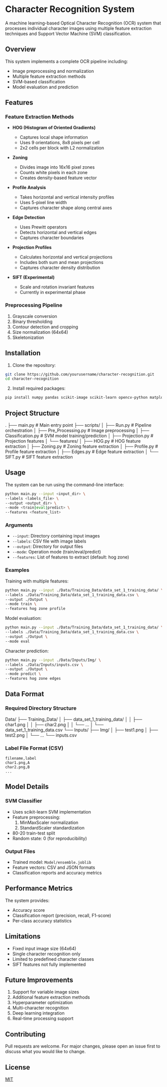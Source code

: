 # Character Recognition System

A machine learning-based Optical Character Recognition (OCR) system that processes individual character images using multiple feature extraction techniques and Support Vector Machine (SVM) classification.

## Overview

This system implements a complete OCR pipeline including:
- Image preprocessing and normalization
- Multiple feature extraction methods
- SVM-based classification
- Model evaluation and prediction

## Features

### Feature Extraction Methods
- **HOG (Histogram of Oriented Gradients)**
  - Captures local shape information
  - Uses 9 orientations, 8x8 pixels per cell
  - 2x2 cells per block with L2 normalization

- **Zoning**
  - Divides image into 16x16 pixel zones
  - Counts white pixels in each zone
  - Creates density-based feature vector

- **Profile Analysis**
  - Takes horizontal and vertical intensity profiles
  - Uses 5-pixel line width
  - Captures character shape along central axes

- **Edge Detection**
  - Uses Prewitt operators
  - Detects horizontal and vertical edges
  - Captures character boundaries

- **Projection Profiles**
  - Calculates horizontal and vertical projections
  - Includes both sum and mean projections
  - Captures character density distribution

- **SIFT (Experimental)**
  - Scale and rotation invariant features
  - Currently in experimental phase

### Preprocessing Pipeline
1. Grayscale conversion
2. Binary thresholding
3. Contour detection and cropping
4. Size normalization (64x64)
5. Skeletonization

## Installation
1. Clone the repository:

```bash
git clone https://github.com/yourusername/character-recognition.git
cd character-recognition
```

2. Install required packages:
```bash
pip install numpy pandas scikit-image scikit-learn opencv-python matplotlib
```

## Project Structure
.
├── main.py # Main entry point
├── scripts/
│ ├── Run.py # Pipeline orchestration
│ ├── Pre_Processing.py # Image preprocessing
│ ├── Classification.py # SVM model training/prediction
│ ├── Projection.py # Projection features
│ └── features/
│ ├── HOG.py # HOG feature extraction
│ ├── Zoning.py # Zoning feature extraction
│ ├── Profile.py # Profile feature extraction
│ ├── Edges.py # Edge feature extraction
│ └── SIFT.py # SIFT feature extraction


## Usage

The system can be run using the command-line interface:

```bash
python main.py --input <input_dir> \
--labels <labels_file> \
--output <output_dir> \
--mode <train|eval|predict> \
--features <feature_list>
```


### Arguments
- `--input`: Directory containing input images
- `--labels`: CSV file with image labels
- `--output`: Directory for output files
- `--mode`: Operation mode (train/eval/predict)
- `--features`: List of features to extract (default: hog zone)

### Examples

Training with multiple features:
```bash
python main.py --input ./Data/Training_Data/data_set_1_training_data/ \
--labels ./Data/Training_Data/data_set_1_training_data.csv \
--output ./Output \
--mode train \
--features hog zone profile
```

Model evaluation:
```bash
python main.py --input ./Data/Training_Data/data_set_1_training_data/ \
--labels ./Data/Training_Data/data_set_1_training_data.csv \
--output ./Output \
--mode eval
```

Character prediction:
```bash
python main.py --input ./Data/Inputs/Img/ \
--labels ./Data/Inputs/inputs.csv \
--output ./Output \
--mode predict \
--features hog zone edges
```


## Data Format

### Required Directory Structure

Data/
├── Training_Data/
│ ├── data_set_1_training_data/
│ │ ├── char1.png
│ │ ├── char2.png
│ │ └── ...
│ └── data_set_1_training_data.csv
└── Inputs/
├── Img/
│ ├── test1.png
│ ├── test2.png
│ └── ...
└── inputs.csv


### Label File Format (CSV)

```csv
filename,label
char1.png,A
char2.png,B
...
```


## Model Details

### SVM Classifier
- Uses scikit-learn SVM implementation
- Feature preprocessing:
  1. MinMaxScaler normalization
  2. StandardScaler standardization
- 80-20 train-test split
- Random state: 0 (for reproducibility)

### Output Files
- Trained model: `Model/ensemble.joblib`
- Feature vectors: CSV and JSON formats
- Classification reports and accuracy metrics

## Performance Metrics

The system provides:
- Accuracy score
- Classification report (precision, recall, F1-score)
- Per-class accuracy statistics

## Limitations

- Fixed input image size (64x64)
- Single character recognition only
- Limited to predefined character classes
- SIFT features not fully implemented

## Future Improvements

1. Support for variable image sizes
2. Additional feature extraction methods
3. Hyperparameter optimization
4. Multi-character recognition
5. Deep learning integration
6. Real-time processing support

## Contributing

Pull requests are welcome. For major changes, please open an issue first to discuss what you would like to change.

## License

[MIT](https://choosealicense.com/licenses/mit/)
